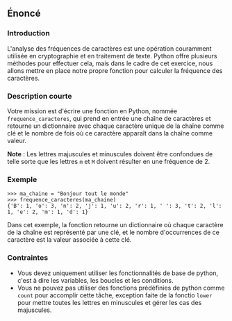 ## Énoncé

### Introduction

L'analyse des fréquences de caractères est une opération couramment utilisée en cryptographie et en traitement de texte. Python offre plusieurs méthodes pour effectuer cela, mais dans le cadre de cet exercice, nous allons mettre en place notre propre fonction pour calculer la fréquence des caractères.

### Description courte

Votre mission est d'écrire une fonction en Python, nommée ```frequence_caracteres```, qui prend en entrée une chaîne de caractères et retourne un dictionnaire avec chaque caractère unique de la chaîne comme clé et le nombre de fois où ce caractère apparaît dans la chaîne comme valeur.

**Note** : Les lettres majuscules et minuscules doivent être confondues de telle sorte que les lettres ```m``` et ```M``` doivent résulter en une fréquence de 2.

### Exemple

```
>>> ma_chaine = "Bonjour tout le monde"
>>> frequence_caracteres(ma_chaine)
{'B': 1, 'o': 3, 'n': 2, 'j': 1, 'u': 2, 'r': 1, ' ': 3, 't': 2, 'l': 1, 'e': 2, 'm': 1, 'd': 1}
```

Dans cet exemple, la fonction retourne un dictionnaire où chaque caractère de la chaîne est représenté par une clé, et le nombre d'occurrences de ce caractère est la valeur associée à cette clé.

### Contraintes

- Vous devez uniquement utiliser les fonctionnalités de base de python, c'est à dire les variables, les boucles et les conditions.
- Vous ne pouvez pas utiliser des fonctions prédéfinies de python comme ```count``` pour accomplir cette tâche, exception faite de la fonctio ```lower``` pour mettre toutes les lettres en minuscules et gérer les cas des majuscules.